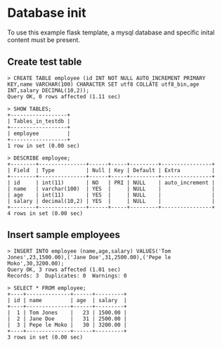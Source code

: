 # Database init
To use this example flask template, a mysql database and specific inital content must be present.

## Create test table

	> CREATE TABLE employee (id INT NOT NULL AUTO_INCREMENT PRIMARY KEY,name VARCHAR(100) CHARACTER SET utf8 COLLATE utf8_bin,age INT,salary DECIMAL(10,2));
	Query OK, 0 rows affected (1.11 sec)

	> SHOW TABLES;
	+------------------+
	| Tables_in_testdb |
	+------------------+
	| employee         |
	+------------------+
	1 row in set (0.00 sec)

	> DESCRIBE employee;
	+--------+---------------+------+-----+---------+----------------+
	| Field  | Type          | Null | Key | Default | Extra          |
	+--------+---------------+------+-----+---------+----------------+
	| id     | int(11)       | NO   | PRI | NULL    | auto_increment |
	| name   | varchar(100)  | YES  |     | NULL    |                |
	| age    | int(11)       | YES  |     | NULL    |                |
	| salary | decimal(10,2) | YES  |     | NULL    |                |
	+--------+---------------+------+-----+---------+----------------+
	4 rows in set (0.00 sec)

## Insert sample employees

	> INSERT INTO employee (name,age,salary) VALUES('Tom Jones',23,1500.00),('Jane Doe',31,2500.00),('Pepe le Moko',30,3200.00);
	Query OK, 3 rows affected (1.01 sec)
	Records: 3  Duplicates: 0  Warnings: 0

	> SELECT * FROM employee;
	+----+--------------+------+---------+
	| id | name         | age  | salary  |
	+----+--------------+------+---------+
	|  1 | Tom Jones    |   23 | 1500.00 |
	|  2 | Jane Doe     |   31 | 2500.00 |
	|  3 | Pepe le Moko |   30 | 3200.00 |
	+----+--------------+------+---------+
	3 rows in set (0.00 sec)


